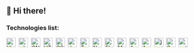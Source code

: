 ## 👋 Hi there!

### Technologies list:
<img src="https://img.shields.io/badge/VS%20Code-282C34?logo=visual-studio-code&logoColor=007ACC" alt="Visual Studio Code logo" title="Visual Studio Code" height="25" />&nbsp;
<img src="https://img.shields.io/badge/git-282C34?logo=git&logoColor=F05032" alt="git logo" title="git" height="25" />&nbsp;
<img src="https://img.shields.io/badge/GNUBash-282C34?logo=gnubash&logoColor=white" alt="GNUBash logo" title="GNUBash" height="25" />&nbsp;
<img src="https://img.shields.io/badge/HTML5-282C34?logo=html5&logoColor=E34F26" alt="HTML5 logo" title="HTML5" height="25" />&nbsp;
<img src="https://img.shields.io/badge/CSS3-282C34?logo=css3&logoColor=1572B6" alt="CSS3 logo" title="CSS3" height="25" />&nbsp;
<img src="https://img.shields.io/badge/JavaScript-282C34?logo=javascript&logoColor=F7DF1E" alt="JavaScript logo" title="JavaScript" height="25" />&nbsp;
<img src="https://img.shields.io/badge/TypeScript-282C34?logo=typescript&logoColor=3178C6" alt="TypeScript logo" title="TypeScript" height="25" />&nbsp;
<img src="https://img.shields.io/badge/Node.js-282C34?logo=node.js&logoColor=339933" alt="Node.js logo" title="Node.js" height="25" />&nbsp;
<img src="https://img.shields.io/badge/Flutter-282C34?logo=flutter&logoColor=02569B" alt="Flutter logo" title="Flutter" height="25" />&nbsp;
<img src="https://img.shields.io/badge/MongoDB-282C34?logo=mongodb&logoColor=47A248" alt="MongoDB logo" title="MongoDB" height="25" />&nbsp;
<img src="https://img.shields.io/badge/AWS Lambda-282C34?logo=Amazonaws&logoColor=orange" alt="AmazonLambda logo" title="AmazonLambda" height="25" />&nbsp;
<img src="https://img.shields.io/badge/AWS S3-282C34?logo=AmazonS3&logoColor=orange" alt="Amazon s3 logo" title="Amazons3" height="25" />&nbsp;
<img src="https://img.shields.io/badge/Java-282C34?logo=java" alt="java logo" title="java logo" height="25" />&nbsp;
<img src="https://img.shields.io/badge/Spring Boot-282C34?logo=springboot" alt="Spring Boot logo" height="25" />&nbsp;
<img src="https://img.shields.io/badge/Python-282C34?logo=python&logoColor=yellow" alt="python logo" title="python" height="25" />&nbsp;
